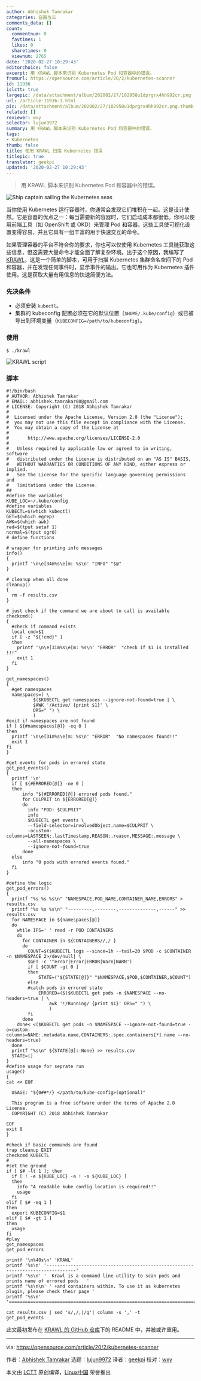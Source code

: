 ```yaml
---
author: Abhishek Tamrakar
categories: 容器与云
comments_data: []
count:
  commentnum: 0
  favtimes: 1
  likes: 0
  sharetimes: 0
  viewnum: 2765
date: '2020-02-27 10:29:43'
editorchoice: false
excerpt: 用 KRAWL 脚本来识别 Kubernetes Pod 和容器中的错误。
fromurl: https://opensource.com/article/20/2/kubernetes-scanner
id: 11936
islctt: true
largepic: /data/attachment/album/202002/27/102958u1dprgrx4hh992cr.png
url: /article-11936-1.html
pic: /data/attachment/album/202002/27/102958u1dprgrx4hh992cr.png.thumb.jpg
related: []
reviewer: wxy
selector: lujun9972
summary: 用 KRAWL 脚本来识别 Kubernetes Pod 和容器中的错误。
tags:
- Kubernetes
thumb: false
title: 使用 KRAWL 扫描 Kubernetes 错误
titlepic: true
translator: geekpi
updated: '2020-02-27 10:29:43'
---
```



> 
> 用 KRAWL 脚本来识别 Kubernetes Pod 和容器中的错误。
> 
> 
> 


![Ship captain sailing the Kubernetes seas](/data/attachment/album/202002/27/102958u1dprgrx4hh992cr.png "Ship captain sailing the Kubernetes seas")


当你使用 Kubernetes 运行容器时，你通常会发现它们堆积在一起。这是设计使然。它是容器的优点之一：每当需要新的容器时，它们启动成本都很低。你可以使用前端工具（如 OpenShift 或 OKD）来管理 Pod 和容器。这些工具使可视化设置变得容易，并且它具有一组丰富的用于快速交互的命令。


如果管理容器的平台不符合你的要求，你也可以仅使用 Kubernetes 工具链获取这些信息，但这需要大量命令才能全面了解复杂环境。出于这个原因，我编写了 [KRAWL](https://github.com/abhiTamrakar/kube-plugins/tree/master/krawl)，这是一个简单的脚本，可用于扫描 Kubernetes 集群命名空间下的 Pod 和容器，并在发现任何事件时，显示事件的输出。它也可用作为 Kubernetes 插件使用。这是获取大量有用信息的快速简便方法。


### 先决条件


* 必须安装 `kubectl`。
* 集群的 kubeconfig 配置必须在它的默认位置（`$HOME/.kube/config`）或已被导出到环境变量（`KUBECONFIG=/path/to/kubeconfig`）。


### 使用



```
$ ./krawl
```

![KRAWL script](/data/attachment/album/202002/27/102959imepam5p3asfgggs.png "KRAWL script")


### 脚本



```
#!/bin/bash
# AUTHOR: Abhishek Tamrakar
# EMAIL: abhishek.tamrakar08@gmail.com
# LICENSE: Copyright (C) 2018 Abhishek Tamrakar
#
#  Licensed under the Apache License, Version 2.0 (the "License");
#  you may not use this file except in compliance with the License.
#  You may obtain a copy of the License at
#
#       http://www.apache.org/licenses/LICENSE-2.0
#
#   Unless required by applicable law or agreed to in writing, software
#   distributed under the License is distributed on an "AS IS" BASIS,
#   WITHOUT WARRANTIES OR CONDITIONS OF ANY KIND, either express or implied.
#   See the License for the specific language governing permissions and
#   limitations under the License.
##
#define the variables
KUBE_LOC=~/.kube/config
#define variables
KUBECTL=$(which kubectl)
GET=$(which egrep)
AWK=$(which awk)
red=$(tput setaf 1)
normal=$(tput sgr0)
# define functions

# wrapper for printing info messages
info()
{
  printf '\n\e[34m%s\e[m: %s\n' "INFO" "$@"
}

# cleanup when all done
cleanup()
{
  rm -f results.csv
}

# just check if the command we are about to call is available
checkcmd()
{
  #check if command exists
  local cmd=$1
  if [ -z "${!cmd}" ]
  then
    printf '\n\e[31m%s\e[m: %s\n' "ERROR"  "check if $1 is installed !!!"
    exit 1
  fi
}

get_namespaces()
{
  #get namespaces
  namespaces=( \
          $($KUBECTL get namespaces --ignore-not-found=true | \
          $AWK '/Active/ {print $1}' \
          ORS=" ") \
          )
#exit if namespaces are not found
if [ ${#namespaces[@]} -eq 0 ]
then
  printf '\n\e[31m%s\e[m: %s\n' "ERROR"  "No namespaces found!!"
  exit 1
fi
}

#get events for pods in errored state
get_pod_events()
{
  printf '\n'
  if [ ${#ERRORED[@]} -ne 0 ]
  then
      info "${#ERRORED[@]} errored pods found."
      for CULPRIT in ${ERRORED[@]}
      do
        info "POD: $CULPRIT"
        info
        $KUBECTL get events \
        --field-selector=involvedObject.name=$CULPRIT \
        -ocustom-columns=LASTSEEN:.lastTimestamp,REASON:.reason,MESSAGE:.message \
        --all-namespaces \
        --ignore-not-found=true
      done
  else
      info "0 pods with errored events found."
  fi
}

#define the logic
get_pod_errors()
{
  printf "%s %s %s\n" "NAMESPACE,POD_NAME,CONTAINER_NAME,ERRORS" > results.csv
  printf "%s %s %s\n" "---------,--------,--------------,------" >> results.csv
  for NAMESPACE in ${namespaces[@]}
  do
    while IFS=' ' read -r POD CONTAINERS
    do
      for CONTAINER in ${CONTAINERS//,/ }
      do
        COUNT=$($KUBECTL logs --since=1h --tail=20 $POD -c $CONTAINER -n $NAMESPACE 2>/dev/null| \
        $GET -c '^error|Error|ERROR|Warn|WARN')
        if [ $COUNT -gt 0 ]
        then
            STATE=("${STATE[@]}" "$NAMESPACE,$POD,$CONTAINER,$COUNT")
        else
        #catch pods in errored state
            ERRORED=($($KUBECTL get pods -n $NAMESPACE --no-headers=true | \
                awk '!/Running/ {print $1}' ORS=" ") \
                )
        fi
      done
    done< <($KUBECTL get pods -n $NAMESPACE --ignore-not-found=true -o=custom-columns=NAME:.metadata.name,CONTAINERS:.spec.containers[*].name --no-headers=true)
  done
  printf "%s\n" ${STATE[@]:-None} >> results.csv
  STATE=()
}
#define usage for seprate run
usage()
{
cat << EOF

  USAGE: "${0##*/} </path/to/kube-config>(optional)"

  This program is a free software under the terms of Apache 2.0 License.
  COPYRIGHT (C) 2018 Abhishek Tamrakar

EOF
exit 0
}

#check if basic commands are found
trap cleanup EXIT
checkcmd KUBECTL
#
#set the ground
if [ $# -lt 1 ]; then
  if [ ! -e ${KUBE_LOC} -a ! -s ${KUBE_LOC} ]
  then
    info "A readable kube config location is required!!"
    usage
  fi
elif [ $# -eq 1 ]
then
  export KUBECONFIG=$1
elif [ $# -gt 1 ]
then
  usage
fi
#play
get_namespaces
get_pod_errors

printf '\n%40s\n' 'KRAWL'
printf '%s\n' '---------------------------------------------------------------------------------'
printf '%s\n' '  Krawl is a command line utility to scan pods and prints name of errored pods   '
printf '%s\n\n' ' +and containers within. To use it as kubernetes plugin, please check their page '
printf '%s\n' '================================================================================='

cat results.csv | sed 's/,/,|/g'| column -s ',' -t
get_pod_events
```

此文最初发布在 [KRAWL 的 GitHub 仓库](https://github.com/abhiTamrakar/kube-plugins/tree/master/krawl)下的 README 中，并被或许重用。




---


via: <https://opensource.com/article/20/2/kubernetes-scanner>


作者：[Abhishek Tamrakar](https://opensource.com/users/tamrakar) 选题：[lujun9972](https://github.com/lujun9972) 译者：[geekpi](https://github.com/geekpi) 校对：[wxy](https://github.com/wxy)


本文由 [LCTT](https://github.com/LCTT/TranslateProject) 原创编译，[Linux中国](https://linux.cn/) 荣誉推出